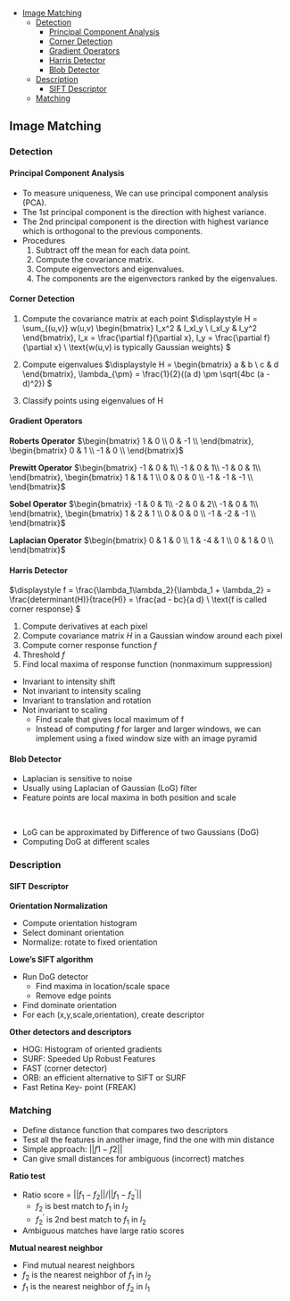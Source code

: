 <!-- TOC -->

- [Image Matching](#image-matching)
  - [Detection](#detection)
    - [Principal Component Analysis](#principal-component-analysis)
    - [Corner Detection](#corner-detection)
    - [Gradient Operators](#gradient-operators)
    - [Harris Detector](#harris-detector)
    - [Blob Detector](#blob-detector)
  - [Description](#description)
    - [SIFT Descriptor](#sift-descriptor)
  - [Matching](#matching)

<!-- /TOC -->






## Image Matching
### Detection
#### Principal Component Analysis
- To measure uniqueness, We can use principal component analysis (PCA).
- The 1st principal component is the direction with highest variance.
- The 2nd principal component is the direction with highest variance which is orthogonal to the previous components.
- Procedures
  1. Subtract off the mean for each data point.
  2. Compute the covariance matrix.
  3. Compute eigenvectors and eigenvalues.
  4. The components are the eigenvectors ranked by the eigenvalues.

#### Corner Detection
1. Compute the covariance matrix at each point
$\displaystyle H = \sum_{(u,v)} w(u,v) 
\begin{bmatrix} I_x^2 & I_xI_y \\ I_xI_y & I_y^2 \end{bmatrix}, 
I_x = \frac{\partial f}{\partial x}, 
I_y = \frac{\partial f}{\partial x} \\
\text{w(u,v) is typically Gaussian weights} $

2. Compute eigenvalues
$\displaystyle H = \begin{bmatrix} a & b \\ c & d \end{bmatrix}, 
\lambda_{\pm} = \frac{1}{2}((a  d) \pm \sqrt{4bc  (a - d)^2}) $

3. Classify points using eigenvalues of H

#### Gradient Operators
**Roberts Operator**
$\begin{bmatrix}
    1 & 0 \\ 
    0 & -1 \\ 
\end{bmatrix}, 
\begin{bmatrix}
    0 & 1 \\ 
    -1 & 0 \\ 
\end{bmatrix}$

**Prewitt Operator**
$\begin{bmatrix}
    -1 & 0 & 1\\ 
    -1 & 0 & 1\\ 
    -1 & 0 & 1\\ 
\end{bmatrix}, 
\begin{bmatrix}
    1 & 1 & 1 \\ 
    0 & 0 & 0 \\ 
    -1 & -1 & -1 \\ 
\end{bmatrix}$

**Sobel Operator**
$\begin{bmatrix}
    -1 & 0 & 1\\ 
    -2 & 0 & 2\\ 
    -1 & 0 & 1\\ 
\end{bmatrix}, 
\begin{bmatrix}
    1 & 2 & 1 \\ 
    0 & 0 & 0 \\ 
    -1 & -2 & -1 \\ 
\end{bmatrix}$

**Laplacian Operator**
$\begin{bmatrix}
    0 & 1 & 0 \\ 
    1 & -4 & 1 \\ 
    0 & 1 & 0 \\ 
\end{bmatrix}$


#### Harris Detector
$\displaystyle f = \frac{\lambda_1\lambda_2}{\lambda_1 + \lambda_2}
= \frac{determinant(H)}{trace(H)} = \frac{ad - bc}{a  d} \\
\text{f is called corner response} $
1. Compute derivatives at each pixel
2. Compute covariance matrix $H$ in a Gaussian window around each pixel 
3. Compute corner response function $f$
4. Threshold $f$
5. Find local maxima of response function (nonmaximum suppression)

- Invariant to intensity shift
- Not invariant to intensity scaling
- Invariant to translation and rotation
- Not invariant to scaling
  - Find scale that gives local maximum of f
  - Instead of computing $f$ for larger and larger windows, we can implement using a fixed window size with an image pyramid

#### Blob Detector
- Laplacian is sensitive to noise
- Usually using Laplacian of Gaussian (LoG) filter
- Feature points are local maxima in both position and scale
<br>

- LoG can be approximated by Difference of two Gaussians (DoG)
- Computing DoG at different scales



### Description
#### SIFT Descriptor
**Orientation Normalization**
- Compute orientation histogram
- Select dominant orientation
- Normalize: rotate to fixed orientation 

**Lowe’s SIFT algorithm**
- Run DoG detector
  - Find maxima in location/scale space
  - Remove edge points
- Find dominate orientation
- For each (x,y,scale,orientation), create descriptor

**Other detectors and descriptors**
- HOG: Histogram of oriented gradients
- SURF: Speeded Up Robust Features 
- FAST (corner detector) 
- ORB: an efficient alternative to SIFT or SURF 
- Fast Retina Key- point (FREAK) 

### Matching
- Define distance function that compares two descriptors
- Test all the features in another image, find the one with min distance
- Simple approach: $||f1 - f2 ||$
- Can give small distances for ambiguous (incorrect) matches

**Ratio test**
- Ratio score = $||f_1 - f_2 || / || f_1 - f_2^{'} ||$
  - $f_2$ is best match to $f_1$ in $I_2$
  - $f_2^{'}$ is 2nd best match to $f_1$ in $I_2$
- Ambiguous matches have large ratio scores

**Mutual nearest neighbor**
- Find mutual nearest neighbors
- $f_2$ is the nearest neighbor of $f_1$ in $I_2$
- $f_1$ is the nearest neighbor of $f_2$ in $I_1$



